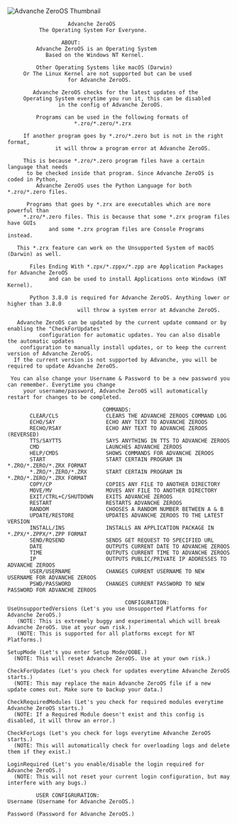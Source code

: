![Advanche ZeroOS Thumbnail](https://i.imgur.com/1nywSkr.jpg)

                       Advanche ZeroOS
              The Operating System For Everyone.
                              
		             ABOUT:
             Advanche ZeroOS is an Operating System
                Based on the Windows NT Kernel.

             Other Operating Systems like macOS (Darwin)
         Or The Linux Kernel are not supported but can be used
                       for Advanche ZeroOS.

            Advanche ZeroOS checks for the latest updates of the
         Operating System everytime you run it, this can be disabled
                    in the config of Advanche ZeroOS.

             Programs can be used in the following formats of
                         *.zro/*.zero/*.zrx

         If another program goes by *.zro/*.zero but is not in the right format,
                   it will throw a program error at Advanche ZeroOS.

         This is because *.zro/*.zero program files have a certain language that needs
          to be checked inside that program. Since Advanche ZeroOS is coded in Python,
             Advanche ZeroOS uses the Python Language for both *.zro/*.zero files.

          Programs that goes by *.zrx are executables which are more powerful than
         *.zro/*.zero files. This is because that some *.zrx program files have GUIs
                 and some *.zrx program files are Console Programs instead.

       This *.zrx feature can work on the Unsupported System of macOS (Darwin) as well.

           Files Ending With *.zpx/*.zppx/*.zpp are Application Packages for Advanche ZeroOS
                 and can be used to install Applications onto Windows (NT Kernel).

           Python 3.8.0 is required for Advanche ZeroOS. Anything lower or higher than 3.8.0
                          will throw a system error at Advanche ZeroOS.

       Advanche ZeroOS can be updated by the current update command or by enabling the "CheckForUpdates"
              configuration for automatic updates. You can also disable the automatic updates
        configuration to manually install updates, or to keep the current version of Advanche ZeroOS.
      If the current version is not supported by Advanche, you will be required to update Advanche ZeroOS.

     You can also change your Username & Password to be a new password you can remember. Everytime you change
         your username/password, Advanche ZeroOS will automatically restart for changes to be completed.

                                  COMMANDS:
           CLEAR/CLS               CLEARS THE ADVANCHE ZEROOS COMMAND LOG
           ECHO/SAY                ECHO ANY TEXT TO ADVANCHE ZEROOS
           RECHO/RSAY              ECHO ANY TEXT TO ADVANCHE ZEROOS (REVERSED)
           TTS/SAYTTS              SAYS ANYTHING IN TTS TO ADVANCHE ZEROOS
           CMD                     LAUNCHES ADVANCHE ZEROOS
           HELP/CMDS               SHOWS COMMANDS FOR ADVANCHE ZEROOS
           START                   START CERTAIN PROGRAM IN *.ZRO/*.ZERO/*.ZRX FORMAT
           *.ZRO/*.ZERO/*.ZRX      START CERTAIN PROGRAM IN *.ZRO/*.ZERO/*.ZRX FORMAT
           COPY/CP                 COPIES ANY FILE TO ANOTHER DIRECTORY
           MOVE/MV                 MOVES ANY FILE TO ANOTHER DIRECTORY
           EXIT/CTRL+C/SHUTDOWN    EXITS ADVANCHE ZEROOS
           RESTART                 RESTARTS ADVANCHE ZEROOS
           RANDOM                  CHOOSES A RANDOM NUMBER BETWEEN A & B
           UPDATE/RESTORE          UPDATES ADVANCHE ZEROOS TO THE LATEST VERSION
           INSTALL/INS             INSTALLS AN APPLICATION PACKAGE IN *.ZPX/*.ZPPX/*.ZPP FORMAT
           SEND/RQSEND             SENDS GET REQUEST TO SPECIFIED URL
           DATE                    OUTPUTS CURRENT DATE TO ADVANCHE ZEROOS
           TIME                    OUTPUTS CURRENT TIME TO ADVANCHE ZEROOS
           IP                      OUTPUTS PUBLIC/PRIVATE IP ADDRESSES TO ADVANCHE ZEROOS
           USER/USERNAME           CHANGES CURRENT USERNAME TO NEW USERNAME FOR ADVANCHE ZEROOS 
           PSWD/PASSWORD           CHANGES CURRENT PASSWORD TO NEW PASSWORD FOR ADVANCHE ZEROOS

                                         CONFIGURATION:
    UseUnsupportedVersions (Let's you use Unsupported Platforms for Advanche ZeroOS.)
       (NOTE: This is extremely buggy and experimental which will break Advanche ZeroOS. Use at your own risk.)
       (NOTE: This is supported for all platforms except for NT Platforms.)

    SetupMode (Let's you enter Setup Mode/OOBE.)
      (NOTE: This will reset Advanche ZeroOS. Use at your own risk.)

    CheckForUpdates (Let's you check for updates everytime Advanche ZeroOS starts.)
      (NOTE: This may replace the main Advanche ZeroOS file if a new update comes out. Make sure to backup your data.)

    CheckRequiredModules (Let's you check for required modules everytime Advanche ZeroOS starts.)
      (NOTE: If a Required Module doesn't exist and this config is disabled, it will throw an error.)

    CheckForLogs (Let's you check for logs everytime Advanche ZeroOS starts.)
      (NOTE: This will automatically check for overloading logs and delete them if they exist.)

    LoginRequired (Let's you enable/disable the login required for Advanche ZeroOS.)
      (NOTE: This will not reset your current login configuration, but may interfere with any bugs.)

             USER CONFIGRURATION:
    Username (Username for Advanche ZeroOS.)

    Password (Password for Advanche ZeroOS.)
